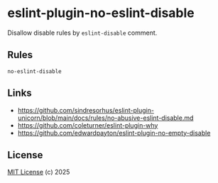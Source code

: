 # eslint-plugin-no-eslint-disable

Disallow disable rules by `eslint-disable` comment.

## Rules

`no-eslint-disable`

## Links

- https://github.com/sindresorhus/eslint-plugin-unicorn/blob/main/docs/rules/no-abusive-eslint-disable.md
- https://github.com/coleturner/eslint-plugin-why
- https://github.com/edwardpayton/eslint-plugin-no-empty-disable

## License

[MIT License](https://opensource.org/licenses/MIT) (c) 2025
